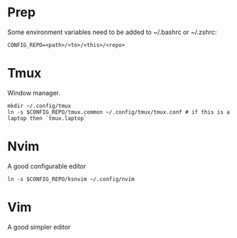 # Prep

Some environment variables need to be added to ~/.bashrc or ~/.zshrc:

```
CONFIG_REPO=<path>/<to>/<this>/<repo>
```

# Tmux

Window manager.

```
mkdir ~/.config/tmux
ln -s $CONFIG_REPO/tmux.common ~/.config/tmux/tmux.conf # if this is a laptop then `tmux.laptop`
```

# Nvim

A good configurable editor

```
ln -s $CONFIG_REPO/ksnvim ~/.config/nvim
```


# Vim

A good simpler editor


